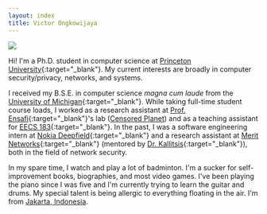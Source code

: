 ```yaml
---
layout: index 
title: Victor Ongkowijaya
---
```


<div class="portrait">
    <img src="{{ site.url }}/assets/images/self.png">
</div>

Hi! I'm a Ph.D. student in computer science at [Princeton
University](https://www.cs.princeton.edu/){:target="_blank"}. My current
interests are broadly in computer security/privacy, networks, and systems.

I received my B.S.E. in computer science _magna cum laude_ from the [University
of Michigan](https://www.eecs.umich.edu/cse/){:target="_blank"}. While taking
full-time student course loads, I worked as a research assistant at [Prof.
Ensafi](https://ensa.fi){:target="_blank"}'s lab ([Censored Planet](https://censoredplanet.org))
and as a teaching assistant for [EECS 183](https://eecs183.org){:target="_blank"}.
In the past, I was a software engineering intern at [Nokia
Deepfield](https://www.nokia.com/networks/solutions/deepfield/){:target="_blank"}
and a research assistant at [Merit Networks](https://www.merit.edu){:target="_blank"} (mentored by [Dr.
Kallitsis](http://www-personal.umich.edu/~mgkallit/){:target="_blank"}), both in the field of
network security.

In my spare time, I watch and play a lot of badminton. I'm a sucker for
self-improvement books, biographies, and most video games. I've been playing
the piano since I was five and I'm currently trying to learn the guitar and drums. 
My special talent is being allergic to everything floating in the air.
I'm from [Jakarta, Indonesia](https://en.wikipedia.org/wiki/Jakarta).

